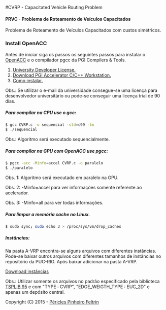 #CVRP - Capacitated Vehicle Routing Problem
#### PRVC - Problema de Roteamento de Veículos Capacitados
Problema de Roteamento de Veículos Capacitados com custos simétricos. 

### Install OpenACC
Antes de iniciar siga os passos os seguintes passos para instalar o [OpenACC](http://www.openacc.org/) e o compilador pgcc da PGI Compilers & Tools.

1. [University Developer License.](http://www.nvidia.com/object/openacc-toolkit.html)
2. [Download PGI Accelerator C/C++ Workstation.](http://www.pgroup.com/)
3. [Como instalar.](https://www.pgroup.com/doc/pgiinstall.pdf) 

Obs.: Se utilizar o e-mail da universidade consegue-se uma licença para desenvolvedor universitário ou pode-se conseguir uma licença trial de 90 dias.

##### Para compilar na CPU use o gcc:
```sh
$ gcc CVRP.c -o sequencial -std=c99 -lm
$ ./sequencial
```
Obs.: Algoritmo será executado sequencialmente.

##### Para compilar na GPU com OpenACC use pgcc:
```sh
$ pgcc -acc -Minfo=accel CVRP.c -o paralelo
$ ./paralelo
```
Obs. 1: Algoritmo será executado em paralelo na GPU.

Obs. 2: -Minfo=accel para ver informações somente referente ao acelerador.

Obs. 3: -Minfo=all para ver todas informações.

##### Para limpar a memória cache no Linux.
```sh
$ sudo sync; sudo echo 3 > /proc/sys/vm/drop_caches
```

##### Instâncias:
Na pasta A-VRP encontra-se alguns arquivos com diferentes instâncias.
Pode-se baixar outros arquivos com diferentes tamanhos de instâncias no repositório da PUC-RIO. Após baixar adicionar na pasta A-VRP.

[Download instâncias](http://vrp.atd-lab.inf.puc-rio.br/index.php/en/)

Obs.: Utilizar somente os arquivos no padrão especificado pela biblioteca [TSPLIB 95](http://vrp.atd-lab.inf.puc-rio.br/attachments/article/6/TSPLIB%2095.pdf) e com "TYPE : CVRP", "EDGE_WEIGTH_TYPE : EUC_2D" e apenas um depósito central.

Copyright (C) 2015 - [Péricles Pinheiro Feltrin](http://periclesfeltrin.com.br/)